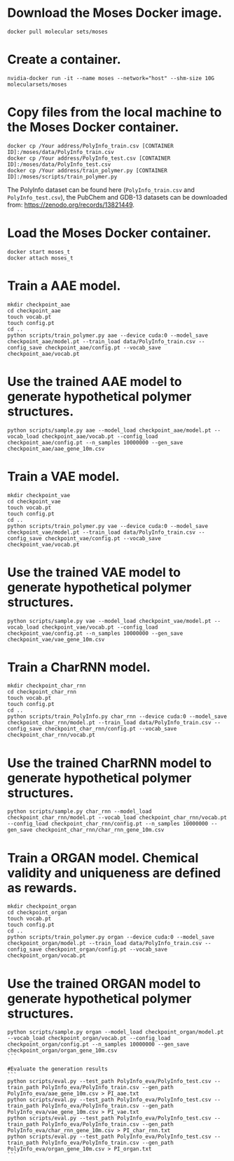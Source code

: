 # Download the Moses Docker image.
```
docker pull molecular sets/moses
```

# Create a container.
```
nvidia-docker run -it --name moses --network="host" --shm-size 10G molecularsets/moses
```

# Copy files from the local machine to the Moses Docker container.
```
docker cp /Your address/PolyInfo_train.csv [CONTAINER ID]:/moses/data/PolyInfo_train.csv
docker cp /Your address/PolyInfo_test.csv [CONTAINER ID]:/moses/data/PolyInfo_test.csv
docker cp /Your address/train_polymer.py [CONTAINER ID]:/moses/scripts/train_polymer.py
```
The PolyInfo dataset can be found here (`PolyInfo_train.csv` and `PolyInfo_test.csv`), the PubChem and GDB-13 datasets can be downloaded from: https://zenodo.org/records/13821449.

# Load the Moses Docker container.
```
docker start moses_t
docker attach moses_t
```

# Train a AAE model.
```
mkdir checkpoint_aae
cd checkpoint_aae
touch vocab.pt
touch config.pt
cd ..
python scripts/train_polymer.py aae --device cuda:0 --model_save checkpoint_aae/model.pt --train_load data/PolyInfo_train.csv --config_save checkpoint_aae/config.pt --vocab_save checkpoint_aae/vocab.pt
```

# Use the trained AAE model to generate hypothetical polymer structures.
```
python scripts/sample.py aae --model_load checkpoint_aae/model.pt --vocab_load checkpoint_aae/vocab.pt --config_load checkpoint_aae/config.pt --n_samples 10000000 --gen_save checkpoint_aae/aae_gene_10m.csv
```

# Train a VAE model.
```
mkdir checkpoint_vae
cd checkpoint_vae
touch vocab.pt
touch config.pt
cd ..
python scripts/train_polymer.py vae --device cuda:0 --model_save checkpoint_vae/model.pt --train_load data/PolyInfo_train.csv --config_save checkpoint_vae/config.pt --vocab_save checkpoint_vae/vocab.pt
```

# Use the trained VAE model to generate hypothetical polymer structures.
```
python scripts/sample.py vae --model_load checkpoint_vae/model.pt --vocab_load checkpoint_vae/vocab.pt --config_load checkpoint_vae/config.pt --n_samples 10000000 --gen_save checkpoint_vae/vae_gene_10m.csv
```

# Train a CharRNN model.
```
mkdir checkpoint_char_rnn
cd checkpoint_char_rnn
touch vocab.pt
touch config.pt
cd ..
python scripts/train_PolyInfo.py char_rnn --device cuda:0 --model_save checkpoint_char_rnn/model.pt --train_load data/PolyInfo_train.csv --config_save checkpoint_char_rnn/config.pt --vocab_save checkpoint_char_rnn/vocab.pt
```

# Use the trained CharRNN model to generate hypothetical polymer structures.
```
python scripts/sample.py char_rnn --model_load checkpoint_char_rnn/model.pt --vocab_load checkpoint_char_rnn/vocab.pt --config_load checkpoint_char_rnn/config.pt --n_samples 10000000 --gen_save checkpoint_char_rnn/char_rnn_gene_10m.csv
```

# Train a ORGAN model. Chemical validity and uniqueness are defined as rewards.
```
mkdir checkpoint_organ
cd checkpoint_organ
touch vocab.pt
touch config.pt
cd ..
python scripts/train_polymer.py organ --device cuda:0 --model_save checkpoint_organ/model.pt --train_load data/PolyInfo_train.csv --config_save checkpoint_organ/config.pt --vocab_save checkpoint_organ/vocab.pt
```

# Use the trained ORGAN model to generate hypothetical polymer structures.
````
python scripts/sample.py organ --model_load checkpoint_organ/model.pt --vocab_load checkpoint_organ/vocab.pt --config_load checkpoint_organ/config.pt --n_samples 10000000 --gen_save checkpoint_organ/organ_gene_10m.csv
```

#Evaluate the generation results
```
python scripts/eval.py --test_path PolyInfo_eva/PolyInfo_test.csv --train_path PolyInfo_eva/PolyInfo_train.csv --gen_path PolyInfo_eva/aae_gene_10m.csv > PI_aae.txt
python scripts/eval.py --test_path PolyInfo_eva/PolyInfo_test.csv --train_path PolyInfo_eva/PolyInfo_train.csv --gen_path PolyInfo_eva/vae_gene_10m.csv > PI_vae.txt
python scripts/eval.py --test_path PolyInfo_eva/PolyInfo_test.csv --train_path PolyInfo_eva/PolyInfo_train.csv --gen_path PolyInfo_eva/char_rnn_gene_10m.csv > PI_char_rnn.txt
python scripts/eval.py --test_path PolyInfo_eva/PolyInfo_test.csv --train_path PolyInfo_eva/PolyInfo_train.csv --gen_path PolyInfo_eva/organ_gene_10m.csv > PI_organ.txt
```

